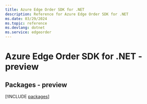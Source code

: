 ```yaml
---
title: Azure Edge Order SDK for .NET
description: Reference for Azure Edge Order SDK for .NET
ms.date: 03/29/2024
ms.topic: reference
ms.devlang: dotnet
ms.service: edgeorder
---
```

# Azure Edge Order SDK for .NET - preview
## Packages - preview
[!INCLUDE [packages](edge-order-index.md)]